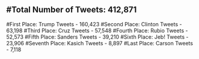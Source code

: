 #Total Number of Tweets: 412,871 
---
#First Place: Trump Tweets - 160,423
#Second Place: Clinton Tweets - 63,198
#Third Place: Cruz Tweets - 57,548
#Fourth Place: Rubio Tweets - 52,573
#Fifth Place: Sanders Tweets - 39,210
#Sixth Place: Jeb! Tweets - 23,906
#Seventh Place: Kasich Tweets - 8,897
#Last Place: Carson Tweets - 7,118
